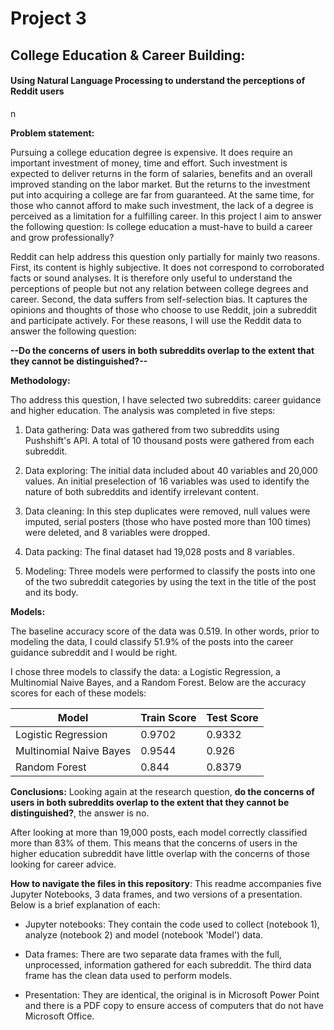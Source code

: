 # Project 3

## College Education & Career Building:
#### Using Natural Language Processing to understand the perceptions of Reddit users
n

**Problem statement:**

Pursuing a college education degree is expensive. It does require an important investment of money, time and effort. Such investment is expected to deliver returns in the form of salaries, benefits and an overall improved standing on the labor market. But the returns to the investment put into acquiring a college are far from guaranteed. At the same time, for those who cannot afford to make such investment, the lack of a degree is perceived as a limitation for a fulfilling career. In this project I aim to answer the following question: Is college education a must-have to build a career and grow professionally?

Reddit can help address this question only partially for mainly two reasons. First, its content is highly subjective. It does not correspond to corroborated facts or sound analyses. It is therefore only useful to understand the perceptions of people but not any relation between college degrees and career. Second, the data suffers from self-selection bias. It captures the opinions and thoughts of those who choose to use Reddit, join a subreddit and participate actively. For these reasons, I will use the Reddit data to answer the following question:

 **--Do the concerns of users in both subreddits overlap to the extent that they cannot be distinguished?--**

 **Methodology:**

Tho address this question, I have selected two subreddits: career guidance and higher education. The analysis was completed in five steps:
1. Data gathering: Data was gathered from two subreddits using Pushshift's API. A total of 10 thousand posts were gathered from each subreddit.

2. Data exploring: The initial data included about 40 variables and 20,000 values. An initial preselection of 16 variables was used to identify the nature of both subreddits and identify irrelevant content.  

3. Data cleaning: In this step duplicates were removed, null values were imputed, serial posters (those who have posted more than 100 times) were deleted, and 8 variables were dropped.

4. Data packing: The final dataset had 19,028 posts and 8 variables.

5. Modeling: Three models were performed to classify the posts into one of the two subreddit categories by using the text in the title of the post and its body.

**Models:**

The baseline accuracy score of the data was 0.519. In other words, prior to modeling the data, I could classify 51.9% of the posts into the career guidance subreddit and I would be right.

I chose three models to classify the data: a Logistic Regression, a Multinomial Naive Bayes, and a Random Forest. Below are the accuracy scores for each of these models:

|Model|Train Score|Test Score|
|-----|-----------|----------|
|Logistic Regression|0.9702|0.9332|
|Multinomial Naive Bayes|0.9544|0.926|
|Random Forest| 0.844 |0.8379|

**Conclusions:**
Looking again at the research question, **do the concerns of users in both subreddits overlap to the extent that they cannot be distinguished?**, the answer is no.

After looking at more than 19,000 posts, each model correctly classified more than 83% of them. This means that the concerns of users in the higher education subreddit have little overlap with the concerns of those looking for career advice.

**How to navigate the files in this repository**:
This readme accompanies five Jupyter Notebooks, 3 data frames, and two versions of a presentation. Below is a brief explanation of each:

- Jupyter notebooks: They contain the code used to collect (notebook 1), analyze (notebook 2) and model (notebook 'Model') data.

- Data frames: There are two separate data frames with the full, unprocessed, information gathered for each subreddit. The third data frame has the clean data used to perform models.

- Presentation: They are identical, the original is in Microsoft Power Point and there is a PDF copy to ensure access of computers that do not have Microsoft Office.
